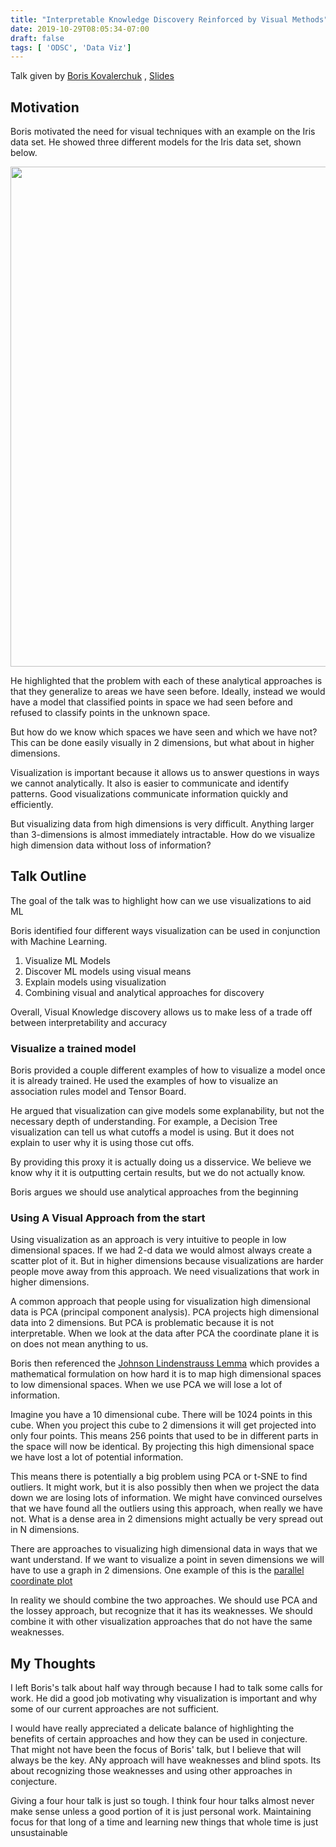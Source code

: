 ```yaml
---
title: "Interpretable Knowledge Discovery Reinforced by Visual Methods"
date: 2019-10-29T08:05:34-07:00
draft: false
tags: [ 'ODSC', 'Data Viz']
---
```

Talk given by [Boris Kovalerchuk](http://www.cwu.edu/~borisk/) , [Slides](http://www.cwu.edu/~borisk/ODSC/IML_tutorial.pdf)

## Motivation

Boris motivated the need for visual techniques with an example on the Iris data set. He showed three different models for the Iris data set, shown below.

<img src="/img/iris_classify.jpg" width="800">

He highlighted that the problem with each of these analytical approaches is that they generalize to areas we have seen before. Ideally, instead we would have a model that classified points in space we had seen before and refused to classify points in the unknown space.

But how do we know which spaces we have seen and which we have not? This can be done easily visually in 2 dimensions, but what about in higher dimensions.

Visualization is important because it allows us to answer questions in ways we cannot analytically. It also is easier to communicate and identify patterns. Good visualizations communicate information quickly and efficiently.

But visualizing data from high dimensions is very difficult. Anything larger than 3-dimensions is almost immediately intractable. How do we visualize high dimension data without loss of information?

## Talk Outline

The goal of the talk was to highlight how can we use visualizations to aid ML

Boris identified four different ways visualization can be used in conjunction with Machine Learning.

1. Visualize ML Models
2. Discover ML models using visual means
3. Explain models using visualization
4. Combining visual and analytical approaches for discovery

Overall, Visual Knowledge discovery allows us to make less of a trade off between interpretability and accuracy

### Visualize a trained model

Boris provided a couple different examples of how to visualize a model once it is already trained. He used the examples of how to visualize an association rules model and Tensor Board.

He argued that visualization can give models some explanability, but not the necessary depth of understanding. For example, a Decision Tree visualization can tell us what cutoffs a model is using. But it does not explain to user why it is using those cut offs.

By providing this proxy it is actually doing us a disservice. We believe we know why it it is outputting certain results, but we do not actually know.

Boris argues we should use analytical approaches from the beginning

### Using A Visual Approach from the start

Using visualization as an approach is very intuitive to people in low dimensional spaces. If we had 2-d data we would almost always create a scatter plot of it. But in higher dimensions because visualizations are harder people move away from this approach. We need visualizations that work in higher dimensions.

A common approach that people using for visualization high dimensional data is PCA (principal component analysis). PCA projects high dimensional data into 2 dimensions. But PCA is problematic because it is not interpretable. When we look at the data after PCA the coordinate plane it is on does not mean anything to us.

Boris then referenced the [Johnson Lindenstrauss Lemma](https://en.wikipedia.org/wiki/Johnson%E2%80%93Lindenstrauss_lemma) which provides a mathematical formulation on how hard it is to map high dimensional spaces to low dimensional spaces. When we use PCA we will lose a lot of information.

Imagine you have a 10 dimensional cube. There will be 1024 points in this cube. When you project this cube to 2 dimensions it will get projected into only four points. This means 256 points that used to be in different parts in the space will now be identical. By projecting this high dimensional space we have lost a lot of potential information.

This means there is potentially a big problem using PCA or t-SNE to find outliers. It might work, but it is also possibly then when we project the data down we are losing lots of information. We might have convinced ourselves that we have found all the outliers using this approach, when really we have not. What is a dense area in 2 dimensions might actually be very spread out in N dimensions.

There are approaches to visualizing high dimensional data in ways that we want understand. If we want to visualize a point in seven dimensions we will have to use a graph in 2 dimensions. One example of this is the [parallel coordinate plot](https://en.wikipedia.org/wiki/Parallel_coordinates)

In reality we should combine the two approaches. We should use PCA and the lossey approach, but recognize that it has its weaknesses. We should combine it with other visualization approaches that do not have the same weaknesses.

## My Thoughts

I left Boris's talk about half way through because I had to talk some calls for work. He did a good job motivating why visualization is important and why some of our current approaches are not sufficient.

I would have really appreciated a delicate balance of highlighting the benefits of certain approaches and how they can be used in conjecture. That might not have been the focus of Boris' talk, but I believe that will always be the key. ANy approach will have weaknesses and blind spots. Its about recognizing those weaknesses and using other approaches in conjecture.

Giving a four hour talk is just so tough. I think four hour talks almost never make sense unless a good portion of it is just personal work. Maintaining focus for that long of a time and learning new things that whole time is just unsustainable
